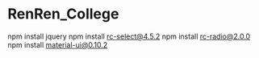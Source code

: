 # RenRen_College

npm install jquery
npm install rc-select@4.5.2
npm install rc-radio@2.0.0
npm install material-ui@0.10.2
